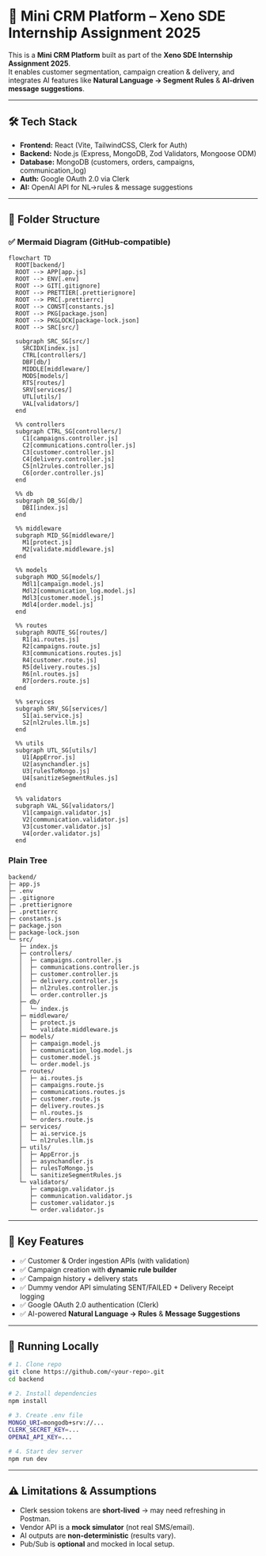 # 📖 Mini CRM Platform – Xeno SDE Internship Assignment 2025

This is a **Mini CRM Platform** built as part of the **Xeno SDE Internship Assignment 2025**.  
It enables customer segmentation, campaign creation & delivery, and integrates AI features like **Natural Language → Segment Rules** & **AI-driven message suggestions**.

---

## 🛠️ Tech Stack
- **Frontend:** React (Vite, TailwindCSS, Clerk for Auth)  
- **Backend:** Node.js (Express, MongoDB, Zod Validators, Mongoose ODM)  
- **Database:** MongoDB (customers, orders, campaigns, communication_log)  
- **Auth:** Google OAuth 2.0 via Clerk  
- **AI:** OpenAI API for NL→rules & message suggestions  

---

## 📂 Folder Structure

### ✅ Mermaid Diagram (GitHub‑compatible)
```mermaid
flowchart TD
  ROOT[backend/]
  ROOT --> APP[app.js]
  ROOT --> ENV[.env]
  ROOT --> GIT[.gitignore]
  ROOT --> PRETTIER[.prettierignore]
  ROOT --> PRC[.prettierrc]
  ROOT --> CONST[constants.js]
  ROOT --> PKG[package.json]
  ROOT --> PKGLOCK[package-lock.json]
  ROOT --> SRC[src/]

  subgraph SRC_SG[src/]
    SRCIDX[index.js]
    CTRL[controllers/]
    DBF[db/]
    MIDDLE[middleware/]
    MODS[models/]
    RTS[routes/]
    SRV[services/]
    UTL[utils/]
    VAL[validators/]
  end

  %% controllers
  subgraph CTRL_SG[controllers/]
    C1[campaigns.controller.js]
    C2[communications.controller.js]
    C3[customer.controller.js]
    C4[delivery.controller.js]
    C5[nl2rules.controller.js]
    C6[order.controller.js]
  end

  %% db
  subgraph DB_SG[db/]
    DBI[index.js]
  end

  %% middleware
  subgraph MID_SG[middleware/]
    M1[protect.js]
    M2[validate.middleware.js]
  end

  %% models
  subgraph MOD_SG[models/]
    Mdl1[campaign.model.js]
    Mdl2[communication_log.model.js]
    Mdl3[customer.model.js]
    Mdl4[order.model.js]
  end

  %% routes
  subgraph ROUTE_SG[routes/]
    R1[ai.routes.js]
    R2[campaigns.route.js]
    R3[communications.routes.js]
    R4[customer.route.js]
    R5[delivery.routes.js]
    R6[nl.routes.js]
    R7[orders.route.js]
  end

  %% services
  subgraph SRV_SG[services/]
    S1[ai.service.js]
    S2[nl2rules.llm.js]
  end

  %% utils
  subgraph UTL_SG[utils/]
    U1[AppError.js]
    U2[asynchandler.js]
    U3[rulesToMongo.js]
    U4[sanitizeSegmentRules.js]
  end

  %% validators
  subgraph VAL_SG[validators/]
    V1[campaign.validator.js]
    V2[communication.validator.js]
    V3[customer.validator.js]
    V4[order.validator.js]
  end
```

### Plain Tree
```
backend/
├─ app.js
├─ .env
├─ .gitignore
├─ .prettierignore
├─ .prettierrc
├─ constants.js
├─ package.json
├─ package-lock.json
└─ src/
   ├─ index.js
   ├─ controllers/
   │  ├─ campaigns.controller.js
   │  ├─ communications.controller.js
   │  ├─ customer.controller.js
   │  ├─ delivery.controller.js
   │  ├─ nl2rules.controller.js
   │  └─ order.controller.js
   ├─ db/
   │  └─ index.js
   ├─ middleware/
   │  ├─ protect.js
   │  └─ validate.middleware.js
   ├─ models/
   │  ├─ campaign.model.js
   │  ├─ communication_log.model.js
   │  ├─ customer.model.js
   │  └─ order.model.js
   ├─ routes/
   │  ├─ ai.routes.js
   │  ├─ campaigns.route.js
   │  ├─ communications.routes.js
   │  ├─ customer.route.js
   │  ├─ delivery.routes.js
   │  ├─ nl.routes.js
   │  └─ orders.route.js
   ├─ services/
   │  ├─ ai.service.js
   │  └─ nl2rules.llm.js
   ├─ utils/
   │  ├─ AppError.js
   │  ├─ asynchandler.js
   │  ├─ rulesToMongo.js
   │  └─ sanitizeSegmentRules.js
   └─ validators/
      ├─ campaign.validator.js
      ├─ communication.validator.js
      ├─ customer.validator.js
      └─ order.validator.js
```

---

## 🔑 Key Features
- ✅ Customer & Order ingestion APIs (with validation)  
- ✅ Campaign creation with **dynamic rule builder**  
- ✅ Campaign history + delivery stats  
- ✅ Dummy vendor API simulating SENT/FAILED + Delivery Receipt logging  
- ✅ Google OAuth 2.0 authentication (Clerk)  
- ✅ AI-powered **Natural Language → Rules** & **Message Suggestions**  
---

## 🚀 Running Locally
```bash
# 1. Clone repo
git clone https://github.com/<your-repo>.git
cd backend

# 2. Install dependencies
npm install

# 3. Create .env file
MONGO_URI=mongodb+srv://...
CLERK_SECRET_KEY=...
OPENAI_API_KEY=...

# 4. Start dev server
npm run dev
```

---

## ⚠️ Limitations & Assumptions
- Clerk session tokens are **short-lived** → may need refreshing in Postman.  
- Vendor API is a **mock simulator** (not real SMS/email).  
- AI outputs are **non-deterministic** (results vary).  
- Pub/Sub is **optional** and mocked in local setup.  
